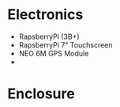 # Electronics

* RapsberryPi (3B+)
* RapsberryPi 7" Touchscreen
* NEO 6M GPS Module
* 

# Enclosure

